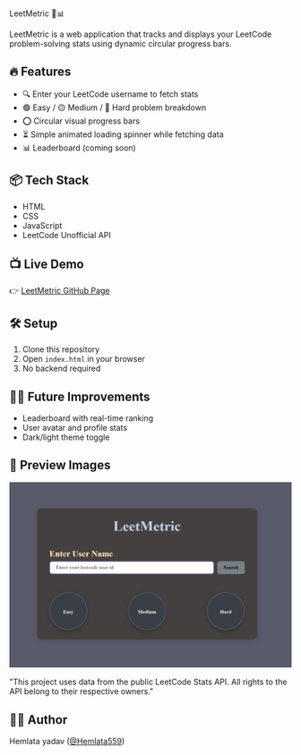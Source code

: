  LeetMetric 🧠📊

LeetMetric is a web application that tracks and displays your LeetCode problem-solving stats using dynamic circular progress bars.

## 🔥 Features
- 🔍 Enter your LeetCode username to fetch stats
- 🟢 Easy / 🟡 Medium / 🔴 Hard problem breakdown
- ⭕ Circular visual progress bars
- ⏳ Simple animated loading spinner while fetching data
- 📊 Leaderboard (coming soon)


## 📦 Tech Stack
- HTML
- CSS
- JavaScript
- LeetCode Unofficial API

## 📺 Live Demo
👉 [LeetMetric GitHub Page]( https://hemlata559.github.io/leetcodeMatrix/)

## 🛠️ Setup
1. Clone this repository
2. Open `index.html` in your browser
3. No backend required

## 🙋‍♀️ Future Improvements
- Leaderboard with real-time ranking
- User avatar and profile stats
- Dark/light theme toggle

## 📸 Preview Images
![LeetMetric Screenshot](preview.png)



"This project uses data from the public LeetCode Stats API. All rights to the API belong to their respective owners."

## 👩‍💻 Author
Hemlata yadav ([@Hemlata559](https://github.com/Hemlata559))
